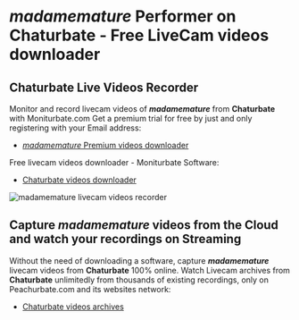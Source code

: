 # _madamemature_ Performer on Chaturbate - Free LiveCam videos downloader

## Chaturbate Live Videos Recorder

Monitor and record livecam videos of **_madamemature_** from **Chaturbate** with Moniturbate.com
Get a premium trial for free by just and only registering with your Email address:
* [_madamemature_ Premium videos downloader](https://moniturbate.com/request-demo-licence-key.html)

Free livecam videos downloader - Moniturbate Software:
* [Chaturbate videos downloader](https://moniturbate.com/moniturbate-download-software.html)

![_madamemature_ livecam videos recorder](https://peachurnet.com/templates/moniturbate-software.png)


## Capture _madamemature_ videos from the Cloud and watch your recordings on Streaming

Without the need of downloading a software, capture **_madamemature_** livecam videos from **Chaturbate** 100% online.
Watch Livecam archives from **Chaturbate** unlimitedly from thousands of existing recordings, only on Peachurbate.com and its websites network:
* [Chaturbate videos archives](https://peachurnet.com/)
